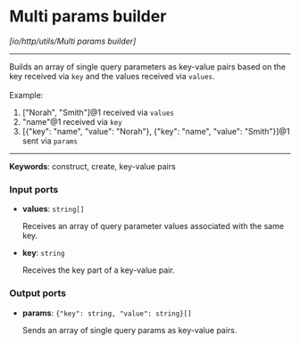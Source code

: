 # Multi params builder

_[io/http/utils/Multi params builder]_

---

Builds an array of single query parameters as key-value pairs based on the key received via `key` and the values received via `values`.<br>
<br>
Example:<br>
1. ["Norah", "Smith"]@1 received via `values`<br>
2. "name"@1 received via `key`<br>
3. [{"key": "name", "value": "Norah"}, {"key": "name", "value": "Smith"}]@1 sent via `params`<br>

---

__Keywords__: construct, create, key-value pairs

### Input ports

* __values__: ` string[] `

    Receives an array of query parameter values associated with the same key.<br>


* __key__: ` string `

    Receives the key part of a key-value pair.<br>

### Output ports

* __params__: ` {"key": string, "value": string}[] `

    Sends an array of single query params as key-value pairs.<br>

